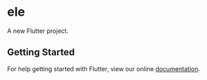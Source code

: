 # ele

A new Flutter project.

## Getting Started

For help getting started with Flutter, view our online
[documentation](https://flutter.io/).
